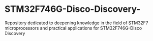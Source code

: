 # STM32F746G-Disco-Discovery-
Repository dedicated to deepening knowledge in the field of STM32F7 microprocessors and practical applications for STM32F746G-Disco Discovery
